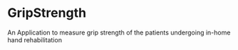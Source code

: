 # GripStrength

An Application to measure grip strength of the patients undergoing in-home hand rehabilitation
